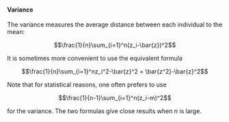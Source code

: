#### Variance 

The variance measures the average distance between each individual to the mean:

$$\frac{1}{n}\sum_{i=1}^n(z_i-\bar{z})^2$$

It is sometimes more convenient to use the equivalent formula


$$\frac{1}{n}\sum_{i=1}^nz_i^2-\bar{z}^2 = \bar{z^2}-\bar{z}^2$$

Note that for statistical reasons, one often prefers to use

$$\frac{1}{n-1}\sum_{i=1}^n(z_i-m)^2$$

for the variance. The two formulas give close results when $n$ is large.

